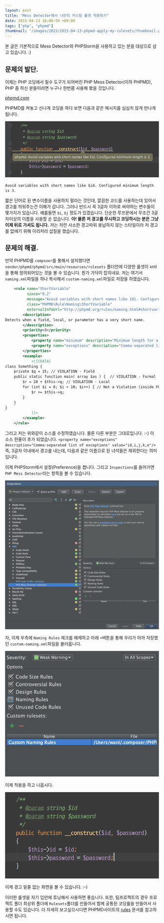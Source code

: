```yaml
---
layout: post
title: "Mess Detector에서 나만의 커스텀 룰셋 적용하기"
date: 2015-04-13 16:00:59 +09:00
tags: ["php", "phpmd"]
thumbnail: "/images/2015/2015-04-13-phpmd-apply-my-rulesets/thumbnail.png"
---
```


본 글은 기본적으로 Mess Detector와 PHPStorm을 사용하고 있는 분을 대상으로 삼고 있습니다. :)

## 문제의 발단.

이제는 PHP 코딩에서 필수 도구가 되어버린 PHP Mess Detector(이하 PHPMD), PHP 좀 하신 분들이라면 누구나 한번쯤 사용해 봤을 것입니다.

[phpmd.com](http://phpmd.org)

PHPMD를 켜놓고 신나게 코딩을 하다 보면 다음과 같은 메시지를 심심치 않게 만나게 됩니다.

![Naming Warning](/images/2015/2015-04-13-phpmd-apply-my-rulesets/phpmd-warning-with-naming.png)

`Avoid variables with short names like $id. Configured minimum length is 3.`

짧은 단어로 된 변수이름을 사용하지 말라는 것인데, 깔끔한 코드를 사용하는데 있어서 경고를 띄워주는건 이해가 갑니다. 그러나 반드시 꼭 3글자 이하로 써야하는 변수들이 몇가지가 있습니다. 예를들면 `$i`, `$j` 정도가 있겠습니다. 단순한 루프문에서 무조건 3글자이상의 이름을 사용할 순 없습니다. **아! 물론 저 경고를 무시하고 코딩하시는 분은 그냥 이제 뒤로 가셔도 됩니다.** 저는 저런 사소한 경고따위 용납하지 않는 스타일이라 저 경고를 없애기 위해 이리저리 삽질을 했습니다.

## 문제의 해결.

만약 PHPMD를 `compsoer`를 통해서 설치했다면 `vendor/phpmd/phpmd/src/main/resources/rulesets` 폴더안에 다양한 룰셋이 xml을 통해 정의되어있는 것을 볼 수 있습니다. 뭔가 가닥이 잡히네요. 저는 여기서 `naming.xml`파일을 하나 복사해서 `custom-naming.xml`파일로 저장을 하였습니다.

```xml
    <rule name="ShortVariable"
          since="0.2"
          message="Avoid variables with short names like {0}. Configured minimum length is {1}."
          class="PHPMD\Rule\Naming\ShortVariable"
          externalInfoUrl="http://phpmd.org/rules/naming.html#shortvariable">
        <description>
Detects when a field, local, or parameter has a very short name.
        </description>
        <priority>3</priority>
        <properties>
            <property name="minimum" description="Minimum length for a variable, property or parameter name" value="3"/>
            <property name="exceptions" description="Comma-separated list of exceptions" value="id,i,j,k,e"/>
        </properties>
        <example>
            <![CDATA[
class Something {
    private $q = 15; // VIOLATION - Field
    public static function main( array $as ) {  // VIOLATION - Formal
        $r = 20 + $this->q; // VIOLATION - Local
        for (int $i = 0; $i < 10; $i++) { // Not a Violation (inside FOR)
            $r += $this->q;
        }
    }
}
            ]]>
        </example>
    </rule>
```

그리고 저는 위와같이 소스를 수정하였습니다. 물론 다른 부분은 그대로입니다. :-) 이 소스 한줄이 추가 되었습니다. `<property name="exceptions" description="Comma-separated list of exceptions" value="id,i,j,k,e"/>` 즉, 3글자 이내에서 경고를 내는데, 다음과 같은 이름으로 된 녀석들은 제외한다는 의미입니다.

이제 PHPStorm에서 설정(Preference)을 켭니다. 그리고 `Inspections`를 들어가면 `PHP Mess Detector`라는 항목을 볼 수 있습니다.

![PHPStorm Inspections](/images/2015/2015-04-13-phpmd-apply-my-rulesets/phpstorm-inspections.png)

자, 이제 우측에 `Naming Rules` 체크를 해제하고 아래 `+`버튼을 통해 우리가 아까 저장했던 `custom-naming.xml`파일을 불러옵니다.

![PHPStorm PHPMD Custom](/images/2015/2015-04-13-phpmd-apply-my-rulesets/phpstorm-phpmd-custom.png)

이제 적용을 하고 나옵시다.

![PHPStorm PHPMD No Warning](/images/2015/2015-04-13-phpmd-apply-my-rulesets/phpmd-custom-apply-complete.png)

이제 경고 밑줄 없는 화면을 볼 수 있습니다. :-)

이러한 룰셋을 자기 입만에 튜닝해서 사용하면 좋습니다. 또한, 팀프로젝트의 경우 프로젝트 폴더 최상위 폴더에 `Rulesets`폴더를 만들어서 함께 공통된 코딩룰을 만들어서 사용할 수도 있습니다. 더 자세히 보고싶으시다면 PHPMD사이트의 [rules](http://phpmd.org/rules/index.html) 문서를 참고하시면 됩니다.
